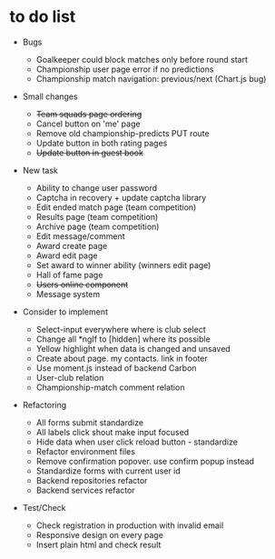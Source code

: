 # to do list
- Bugs
    - Goalkeeper could block matches only before round start
    - Championship user page error if no predictions
    - Championship match navigation: previous/next (Chart.js bug)

- Small changes
    - ~~Team squads page ordering~~
    - Cancel button on 'me' page
    - Remove old championship-predicts PUT route
    - Update button in both rating pages
    - ~~Update button in guest book~~
    
- New task
    - Ability to change user password
    - Captcha in recovery + update captcha library
    - Edit ended match page (team competition)
    - Results page (team competition)
    - Archive page (team competition)
    - Edit message/comment
    - Award create page
    - Award edit page
    - Set award to winner ability (winners edit page)
    - Hall of fame page
    - ~~Users online component~~
    - Message system
    
- Consider to implement
    - Select-input everywhere where is club select
    - Change all *ngIf to [hidden] where its possible
    - Yellow highlight when data is changed and unsaved
    - Create about page. my contacts. link in footer
    - Use moment.js instead of backend Carbon
    - User-club relation
    - Championship-match comment relation
    
- Refactoring
    - All forms submit standardize
    - All labels click shout make input focused
    - Hide data when user click reload button - standardize
    - Refactor environment files
    - Remove confirmation popover. use confirm popup instead
    - Standardize forms with current user id
    - Backend repositories refactor
    - Backend services refactor
    
- Test/Check
    - Check registration in production with invalid email
    - Responsive design on every page
    - Insert plain html and check result